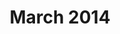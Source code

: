---
layout: newsletter-layout
title: March 2014
description: /newsletters/2014/Newsletter_March_2014
categories: 2014
ide: mar14
bg-url: /img/background5.png
permalink: /publication/newsletter/
---
